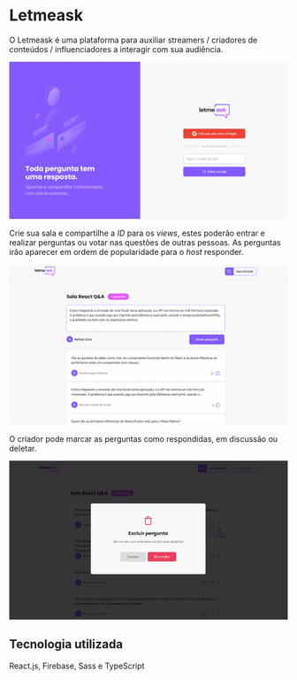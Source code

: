 # Letmeask

O Letmeask é uma plataforma para auxiliar streamers / criadores de conteúdos / influenciadores a interagir com sua audiência.

![image-20210624132251609](\design\image-20210624132251609.png)

Crie sua sala e compartilhe a *ID* para os *views*, estes poderão entrar e realizar perguntas ou votar nas questões de outras pessoas. As perguntas irão aparecer em ordem de popularidade para o *host* responder.

![image-20210624132422463](\design\image-20210624132422463.png)

O criador pode marcar as perguntas como respondidas, em discussão ou deletar.

![image-20210624132545877](\design\image-20210624132545877.png)



## Tecnologia utilizada

React.js, Firebase, Sass e TypeScript